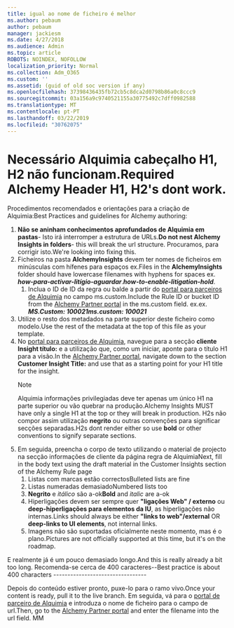 ```yaml
---
title: igual ao nome de ficheiro é melhor
ms.author: pebaum
author: pebaum
manager: jackiesm
ms.date: 4/27/2018
ms.audience: Admin
ms.topic: article
ROBOTS: NOINDEX, NOFOLLOW
localization_priority: Normal
ms.collection: Adm_O365
ms.custom: ''
ms.assetid: (guid of old soc version if any)
ms.openlocfilehash: 37398436435fb72cb5c8dca2d0798b86a0c8ccc9
ms.sourcegitcommit: 03a156a9c9740521155a30775492c7dff0982588
ms.translationtype: MT
ms.contentlocale: pt-PT
ms.lasthandoff: 03/22/2019
ms.locfileid: "30762075"
---
```

# <a name="required-alchemy-header-h1-h2s-dont-work"></a><span data-ttu-id="e0f78-102">Necessário Alquimia cabeçalho H1, H2 não funcionam.</span><span class="sxs-lookup"><span data-stu-id="e0f78-102">Required Alchemy Header H1, H2's dont work.</span></span>
<span data-ttu-id="e0f78-103">Procedimentos recomendados e orientações para a criação de Alquimia:</span><span class="sxs-lookup"><span data-stu-id="e0f78-103">Best Practices and guidelines for Alchemy authoring:</span></span>

1. <span data-ttu-id="e0f78-104">**Não se aninham conhecimentos aprofundados de Alquimia em pastas**- Isto irá interromper a estrutura de URLs.</span><span class="sxs-lookup"><span data-stu-id="e0f78-104">**Do not nest Alchemy Insights in folders**- this will break the url structure.</span></span> <span data-ttu-id="e0f78-105">Procuramos, para corrigir isto.</span><span class="sxs-lookup"><span data-stu-id="e0f78-105">We're looking into fixing this.</span></span>
1. <span data-ttu-id="e0f78-106">Ficheiros na pasta **AlchemyInsights** devem ter nomes de ficheiros em minúsculas com hífenes para espaços ex.</span><span class="sxs-lookup"><span data-stu-id="e0f78-106">Files in the **AlchemyInsights** folder should have lowercase filenames with hyphens for spaces ex.</span></span> <span data-ttu-id="e0f78-107">***how-para-activar-litígio-aguardar***.</span><span class="sxs-lookup"><span data-stu-id="e0f78-107">***how-to-enable-litigation-hold***.</span></span>
    1. <span data-ttu-id="e0f78-108">Inclua o ID de ID da regra ou balde a partir do [portal para parceiros de Alquimia](https://alchemyportal.azurewebsites.net) no campo ms.custom.</span><span class="sxs-lookup"><span data-stu-id="e0f78-108">Include the Rule ID or bucket ID from the [Alchemy Partner portal](https://alchemyportal.azurewebsites.net) in the ms.custom field.</span></span> <span data-ttu-id="e0f78-109">ex.</span><span class="sxs-lookup"><span data-stu-id="e0f78-109">ex.</span></span> <span data-ttu-id="e0f78-110">***MS.Custom: 100021***</span><span class="sxs-lookup"><span data-stu-id="e0f78-110">***ms.custom: 100021***</span></span>
1. <span data-ttu-id="e0f78-111">Utilize o resto dos metadados na parte superior deste ficheiro como modelo.</span><span class="sxs-lookup"><span data-stu-id="e0f78-111">Use the rest of the metadata at the top of this file as your template.</span></span>
1. <span data-ttu-id="e0f78-112">No [portal para parceiros de Alquimia](https://alchemyportal.azurewebsites.net), navegue para a secção **cliente Insight título:** e a utilização que, como um iniciar, aponte para o título H1 para a visão.</span><span class="sxs-lookup"><span data-stu-id="e0f78-112">In the [Alchemy Partner portal](https://alchemyportal.azurewebsites.net), navigate down to the section **Customer Insight Title:** and use that as a starting point for your H1 title for the insight.</span></span> 
    > [!NOTE]
    > <span data-ttu-id="e0f78-113">Alquimia informações privilegiadas deve ter apenas um único H1 na parte superior ou vão quebrar na produção.</span><span class="sxs-lookup"><span data-stu-id="e0f78-113">Alchemy Insights MUST have only a single H1 at the top or they will break in production.</span></span> <span data-ttu-id="e0f78-114">H2s não compor assim utilização **negrito** ou outras convenções para significar secções separadas.</span><span class="sxs-lookup"><span data-stu-id="e0f78-114">H2s dont render either so use **bold** or other conventions to signify separate sections.</span></span>
1. <span data-ttu-id="e0f78-115">Em seguida, preencha o corpo de texto utilizando o material de projecto na secção informações de cliente da página regra de Alquimia</span><span class="sxs-lookup"><span data-stu-id="e0f78-115">Next, fill in the body text using the draft material in the Customer Insights section of the Alchemy Rule page</span></span>
    1. <span data-ttu-id="e0f78-116">Listas com marcas estão correctos</span><span class="sxs-lookup"><span data-stu-id="e0f78-116">Bulleted lists are fine</span></span>
    1. <span data-ttu-id="e0f78-117">Listas numeradas demasiado</span><span class="sxs-lookup"><span data-stu-id="e0f78-117">Numbered lists too</span></span>
    1. <span data-ttu-id="e0f78-118">**Negrito** e *itálico* são a-ok</span><span class="sxs-lookup"><span data-stu-id="e0f78-118">**Bold** and *italic* are a-ok</span></span>
    1. <span data-ttu-id="e0f78-119">Hiperligações devem ser sempre quer **"ligações Web" / externo** ou **deep-hiperligações para elementos da IU**, as hiperligações não internas.</span><span class="sxs-lookup"><span data-stu-id="e0f78-119">Links should always be either **"links to web"/external** OR **deep-links to UI elements**, not internal links.</span></span>
    1. <span data-ttu-id="e0f78-120">Imagens não são suportadas oficialmente neste momento, mas é o plano.</span><span class="sxs-lookup"><span data-stu-id="e0f78-120">Pictures are not officially supported at this time, but it's on the roadmap.</span></span>

<span data-ttu-id="e0f78-121">E realmente já é um pouco demasiado longo.</span><span class="sxs-lookup"><span data-stu-id="e0f78-121">And this is really already a bit too long.</span></span> <span data-ttu-id="e0f78-122">Recomenda-se cerca de 400 caracteres--</span><span class="sxs-lookup"><span data-stu-id="e0f78-122">Best practice is about 400 characters ---------------------------------</span></span>

<span data-ttu-id="e0f78-123">Depois do conteúdo estiver pronto, puxe-lo para o ramo vivo.</span><span class="sxs-lookup"><span data-stu-id="e0f78-123">Once your content is ready, pull it to the live branch.</span></span> <span data-ttu-id="e0f78-124">Em seguida, vá para o [portal de parceiro de Alquimia](https://alchemyportal.azurewebsites.net) e introduza o nome de ficheiro para o campo de url.</span><span class="sxs-lookup"><span data-stu-id="e0f78-124">Then, go to the [Alchemy Partner portal](https://alchemyportal.azurewebsites.net) and enter the filename into the url field.</span></span> <span data-ttu-id="e0f78-125">M</span><span class="sxs-lookup"><span data-stu-id="e0f78-125">M</span></span>